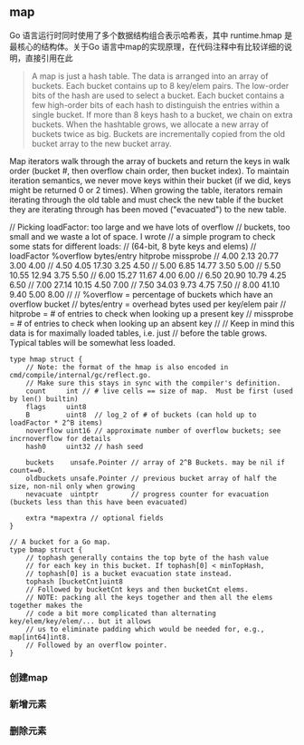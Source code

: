## map

Go 语言运行时同时使用了多个数据结构组合表示哈希表，其中 runtime.hmap 是最核心的结构体。关于Go 语言中map的实现原理，在代码注释中有比较详细的说明，直接引用在此

> A map is just a hash table. The data is arranged into an array of buckets. Each bucket contains up to 8 key/elem pairs. The low-order bits of the hash are used to select a bucket. Each bucket contains a few high-order bits of each hash to distinguish the entries within a single bucket.
> If more than 8 keys hash to a bucket, we chain on extra buckets. When the hashtable grows, we allocate a new array of buckets twice as big. Buckets are incrementally copied from the old bucket array to the new bucket array.

Map iterators walk through the array of buckets and return the keys in walk order (bucket #, then overflow chain order, then bucket index).  To maintain iteration semantics, we never move keys within their bucket (if we did, keys might be returned 0 or 2 times).  When growing the table, iterators remain iterating through the old table and must check the new table if the bucket they are iterating through has been moved ("evacuated") to the new table.

// Picking loadFactor: too large and we have lots of overflow
// buckets, too small and we waste a lot of space. I wrote
// a simple program to check some stats for different loads:
// (64-bit, 8 byte keys and elems)
//  loadFactor    %overflow  bytes/entry     hitprobe    missprobe
//        4.00         2.13        20.77         3.00         4.00
//        4.50         4.05        17.30         3.25         4.50
//        5.00         6.85        14.77         3.50         5.00
//        5.50        10.55        12.94         3.75         5.50
//        6.00        15.27        11.67         4.00         6.00
//        6.50        20.90        10.79         4.25         6.50
//        7.00        27.14        10.15         4.50         7.00
//        7.50        34.03         9.73         4.75         7.50
//        8.00        41.10         9.40         5.00         8.00
//
// %overflow   = percentage of buckets which have an overflow bucket
// bytes/entry = overhead bytes used per key/elem pair
// hitprobe    = # of entries to check when looking up a present key
// missprobe   = # of entries to check when looking up an absent key
//
// Keep in mind this data is for maximally loaded tables, i.e. just
// before the table grows. Typical tables will be somewhat less loaded.

```Golang
type hmap struct {
    // Note: the format of the hmap is also encoded in cmd/compile/internal/gc/reflect.go.
    // Make sure this stays in sync with the compiler's definition.
    count     int // # live cells == size of map.  Must be first (used by len() builtin)
    flags     uint8
    B         uint8  // log_2 of # of buckets (can hold up to loadFactor * 2^B items)
    noverflow uint16 // approximate number of overflow buckets; see incrnoverflow for details
    hash0     uint32 // hash seed

    buckets    unsafe.Pointer // array of 2^B Buckets. may be nil if count==0.
    oldbuckets unsafe.Pointer // previous bucket array of half the size, non-nil only when growing
    nevacuate  uintptr        // progress counter for evacuation (buckets less than this have been evacuated)

    extra *mapextra // optional fields
}

// A bucket for a Go map.
type bmap struct {
    // tophash generally contains the top byte of the hash value
    // for each key in this bucket. If tophash[0] < minTopHash,
    // tophash[0] is a bucket evacuation state instead.
    tophash [bucketCnt]uint8
    // Followed by bucketCnt keys and then bucketCnt elems.
    // NOTE: packing all the keys together and then all the elems together makes the
    // code a bit more complicated than alternating key/elem/key/elem/... but it allows
    // us to eliminate padding which would be needed for, e.g., map[int64]int8.
    // Followed by an overflow pointer.
}
```

### 创建map

### 新增元素

### 删除元素